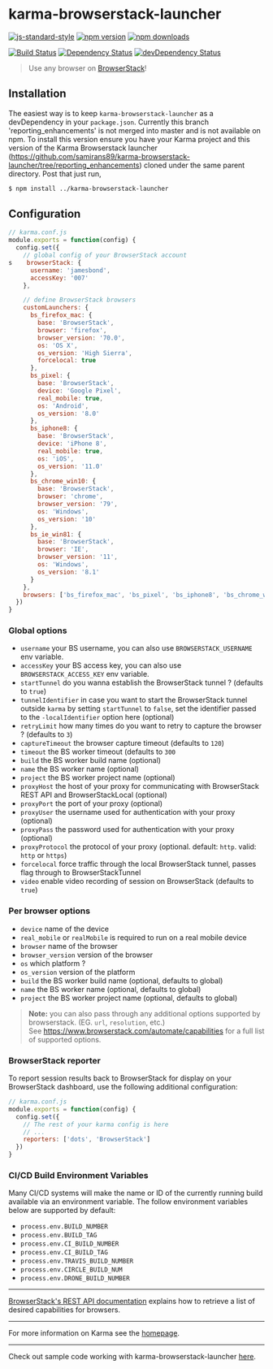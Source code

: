 # karma-browserstack-launcher

[![js-standard-style](https://img.shields.io/badge/code%20style-standard-brightgreen.svg?style=flat-square)](https://github.com/karma-runner/karma-browserstack-launcher)
 [![npm version](https://img.shields.io/npm/v/karma-browserstack-launcher.svg?style=flat-square)](https://www.npmjs.com/package/karma-browserstack-launcher) [![npm downloads](https://img.shields.io/npm/dm/karma-browserstack-launcher.svg?style=flat-square)](https://www.npmjs.com/package/karma-browserstack-launcher)

[![Build Status](https://img.shields.io/travis/karma-runner/karma-browserstack-launcher/master.svg?style=flat-square)](https://travis-ci.org/karma-runner/karma-browserstack-launcher) [![Dependency Status](https://img.shields.io/david/karma-runner/karma-browserstack-launcher.svg?style=flat-square)](https://david-dm.org/karma-runner/karma-browserstack-launcher) [![devDependency Status](https://img.shields.io/david/dev/karma-runner/karma-browserstack-launcher.svg?style=flat-square)](https://david-dm.org/karma-runner/karma-browserstack-launcher#info=devDependencies)

> Use any browser on [BrowserStack](https://www.browserstack.com/)!


## Installation

The easiest way is to keep `karma-browserstack-launcher` as a devDependency in your `package.json`.
Currently this branch 'reporting_enhancements' is not merged into master and is not available on npm.
To install this version ensure you have your Karma project and this version of the Karma Browserstack launcher (https://github.com/samirans89/karma-browserstack-launcher/tree/reporting_enhancements) cloned under the same parent directory.
Post that just run,

```bash
$ npm install ../karma-browserstack-launcher
```


## Configuration

```js
// karma.conf.js
module.exports = function(config) {
  config.set({
    // global config of your BrowserStack account
s    browserStack: {
      username: 'jamesbond',
      accessKey: '007'
    },

    // define BrowserStack browsers
    customLaunchers: {
      bs_firefox_mac: {
        base: 'BrowserStack',
        browser: 'firefox',
        browser_version: '70.0',
        os: 'OS X',
        os_version: 'High Sierra',
        forcelocal: true
      },
      bs_pixel: {
        base: 'BrowserStack',
        device: 'Google Pixel',
        real_mobile: true,
        os: 'Android',
        os_version: '8.0'
      },
      bs_iphone8: {
        base: 'BrowserStack',
        device: 'iPhone 8',
        real_mobile: true,
        os: 'iOS',
        os_version: '11.0'
      },
      bs_chrome_win10: {
        base: 'BrowserStack',
        browser: 'chrome',
        browser_version: '79',
        os: 'Windows',
        os_version: '10'
      },
      bs_ie_win81: {
        base: 'BrowserStack',
        browser: 'IE',
        browser_version: '11',
        os: 'Windows',
        os_version: '8.1'
      }
    },
    browsers: ['bs_firefox_mac', 'bs_pixel', 'bs_iphone8', 'bs_chrome_win10', 'bs_ie_win81'],
  })
}
```

### Global options

- `username` your BS username, you can also use `BROWSERSTACK_USERNAME` env variable.
- `accessKey` your BS access key, you can also use `BROWSERSTACK_ACCESS_KEY` env variable.
- `startTunnel` do you wanna establish the BrowserStack tunnel ? (defaults to `true`)
- `tunnelIdentifier` in case you want to start the BrowserStack tunnel outside `karma` by setting `startTunnel` to `false`, set the identifier passed to the `-localIdentifier` option here (optional)
- `retryLimit` how many times do you want to retry to capture the browser ? (defaults to `3`)
- `captureTimeout` the browser capture timeout (defaults to `120`)
- `timeout` the BS worker timeout (defaults to `300`
- `build` the BS worker build name (optional)
- `name` the BS worker name (optional)
- `project` the BS worker project name (optional)
- `proxyHost` the host of your proxy for communicating with BrowserStack REST API and BrowserStackLocal (optional)
- `proxyPort` the port of your proxy (optional)
- `proxyUser` the username used for authentication with your proxy (optional)
- `proxyPass` the password used for authentication with your proxy (optional)
- `proxyProtocol` the protocol of your proxy (optional. default: `http`. valid: `http` or `https`)
- `forcelocal` force traffic through the local BrowserStack tunnel, passes flag through to BrowserStackTunnel
- `video` enable video recording of session on BrowserStack (defaults to `true`)

### Per browser options

- `device` name of the device
- `real_mobile` or `realMobile` is required to run on a real mobile device
- `browser` name of the browser
- `browser_version` version of the browser
- `os` which platform ?
- `os_version` version of the platform
- `build` the BS worker build name (optional, defaults to global)
- `name` the BS worker name (optional, defaults to global)
- `project` the BS worker project name (optional, defaults to global)

> **Note:** you can also pass through any additional options supported by browserstack. (EG. `url`, `resolution`, etc.)  
See https://www.browserstack.com/automate/capabilities for a full list of supported options.

### BrowserStack reporter

To report session results back to BrowserStack for display on your BrowserStack dashboard, use the following additional configuration:

```js
// karma.conf.js
module.exports = function(config) {
  config.set({
    // The rest of your karma config is here
    // ...
    reporters: ['dots', 'BrowserStack']
  })
}
```

### CI/CD Build Environment Variables

Many CI/CD systems will make the name or ID of the currently running build available via an environment variable. The follow environment variables below are supported by default:

* `process.env.BUILD_NUMBER`
* `process.env.BUILD_TAG`
* `process.env.CI_BUILD_NUMBER`
* `process.env.CI_BUILD_TAG`
* `process.env.TRAVIS_BUILD_NUMBER`
* `process.env.CIRCLE_BUILD_NUM`
* `process.env.DRONE_BUILD_NUMBER`

---

[BrowserStack's REST API documentation](https://www.browserstack.com/automate/rest-api#rest-api-browsers)
explains how to retrieve a list of desired capabilities for browsers.

----

For more information on Karma see the [homepage](http://karma-runner.github.io).

----

Check out sample code working with karma-browserstack-launcher [here](https://github.com/samirans89/karma-browserstack-launcher/tree/reporting_enhancements).
